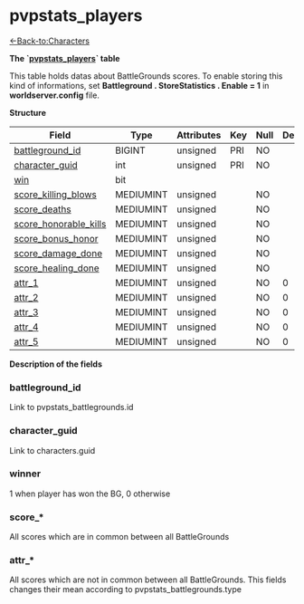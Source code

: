 # pvpstats\_players

[<-Back-to:Characters](database-characters.md)

**The \`[pvpstats\_players](http://collab.kpsn.org/pages/createpage.action?spaceKey=tc&title=pvpstats_battlegrounds&linkCreation=true&fromPageId=331580)\` table**

This table holds datas about BattleGrounds scores. To enable storing this kind of informations, set **Battleground . StoreStatistics . Enable = 1** in **worldserver.config** file.

**Structure**

| Field                      | Type      | Attributes | Key | Null | Default | Extra | Comment |
|----------------------------|-----------|------------|-----|------|---------|-------|---------|
| [battleground_id][1]       | BIGINT    | unsigned   | PRI | NO   |         |       |         |
| [character_guid][2]        | int       | unsigned   | PRI | NO   |         |       |         |
| [win][3]                   | bit       |            |     |      |         |       |         |
| [score_killing_blows][4]   | MEDIUMINT | unsigned   |     | NO   |         |       |         |
| [score_deaths][5]          | MEDIUMINT | unsigned   |     | NO   |         |       |         |
| [score_honorable_kills][6] | MEDIUMINT | unsigned   |     | NO   |         |       |         |
| [score_bonus_honor][7]     | MEDIUMINT | unsigned   |     | NO   |         |       |         |
| [score_damage_done][8]     | MEDIUMINT | unsigned   |     | NO   |         |       |         |
| [score_healing_done][9]    | MEDIUMINT | unsigned   |     | NO   |         |       |         |
| [attr_1][10]               | MEDIUMINT | unsigned   |     | NO   | 0       |       |         |
| [attr_2][11]               | MEDIUMINT | unsigned   |     | NO   | 0       |       |         |
| [attr_3][12]               | MEDIUMINT | unsigned   |     | NO   | 0       |       |         |
| [attr_4][13]               | MEDIUMINT | unsigned   |     | NO   | 0       |       |         |
| [attr_5][14]               | MEDIUMINT | unsigned   |     | NO   | 0       |       |         |

[1]: #battleground_id
[2]: #character_guid
[3]: #win
[4]: #score_killing_blows
[5]: #score_deaths
[6]: #score_honorable_kills
[7]: #score_bonus_honor
[8]: #score_damage_done
[9]: #score_healing_done
[10]: #attr_1
[11]: #attr_2
[12]: #attr_3
[13]: #attr_4
[14]: #attr_5

**Description of the fields**

### battleground\_id

Link to pvpstats\_battlegrounds.id

### character\_guid

Link to characters.guid

### winner

1 when player has won the BG, 0 otherwise

### score\_\*

All scores which are in common between all BattleGrounds

### attr\_\*

All scores which are not in common between all BattleGrounds. This fields changes their mean according to pvpstats\_battlegrounds.type
